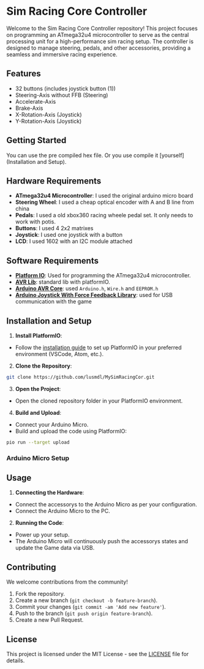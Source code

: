 # Sim Racing Core Controller

Welcome to the Sim Racing Core Controller repository! This project focuses on programming an ATmega32u4 microcontroller to serve as the central processing unit for a high-performance sim racing setup. The controller is designed to manage steering, pedals, and other accessories, providing a seamless and immersive racing experience.

## Features

- 32 buttons (includes joystick button (1))
- Steering-Axis without FFB (Steering)
- Accelerate-Axis
- Brake-Axis
- X-Rotation-Axis (Joystick)
- Y-Rotation-Axis (Joystick)



## Getting Started

You can use the pre compiled hex file. Or you use compile it [yourself](Installation and Setup).


## Hardware Requirements

- **ATmega32u4 Microcontroller**: I used the original arduino micro board
- **Steering Wheel**: I used a cheap optical encoder with A and B line from china
- **Pedals**: I used a old xbox360 racing wheele pedal set. It only needs to work with potis.
- **Buttons**: I used 4 2x2 matrixes
- **Joystick**: I used one joystick with a button
- **LCD**: I used 1602 with an I2C module attached

## Software Requirements

- [**Platform IO**](https://platformio.org/install/ide?install=vscode): Used for programming the ATmega32u4 microcontroller.
- [**AVR Lib**](https://github.com/avrdudes/avr-libc.git): standard lib with platformIO.
- [**Arduino AVR Core**](https://github.com/arduino/ArduinoCore-avr.git): used `Arduino.h`, `Wire.h` and `EEPROM.h`
- [**Arduino Joystick With Force Feedback Library**](https://github.com/YukMingLaw/ArduinoJoystickWithFFBLibrary.git): used for USB communication with the game

## Installation and Setup

1. **Install PlatformIO**:
- Follow the [installation guide](https://platformio.org/install) to set up PlatformIO in your preferred environment (VSCode, Atom, etc.).

2. **Clone the Repository**:

```sh
git clone https://github.com/lusmdl/MySimRacingCor.git
```

3. **Open the Project**:
- Open the cloned repository folder in your PlatformIO environment.

4. **Build and Upload**:
- Connect your Arduino Micro.
- Build and upload the code using PlatformIO:

```sh
pio run --target upload
```

### Arduino Micro Setup


## Usage

1. **Connecting the Hardware**:
- Connect the accessorys to the Arduino Micro as per your configuration.
- Connect the Arduino Micro to the PC.

2. **Running the Code**:
- Power up your setup.
- The Arduino Micro will continuously push the accessorys states and update the Game data via USB.

## Contributing

We welcome contributions from the community!

1. Fork the repository.
2. Create a new branch (`git checkout -b feature-branch`).
3. Commit your changes (`git commit -am 'Add new feature'`).
4. Push to the branch (`git push origin feature-branch`).
5. Create a new Pull Request.

## License

This project is licensed under the MIT License - see the [LICENSE](LICENSE) file for details.
